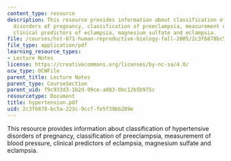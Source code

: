 ```yaml
---
content_type: resource
description: This resource provides information about classification of hypertensive
  disorders of pregnancy, classification of preeclampsia, measurement of blood pressure,
  clinical predictors of eclampsia, magnesium sulfate and eclampsia.
file: /courses/hst-071-human-reproductive-biology-fall-2005/2c3f6878bc5a223c9ccffe5f39bb289e_hypertension.pdf
file_type: application/pdf
learning_resource_types:
- Lecture Notes
license: https://creativecommons.org/licenses/by-nc-sa/4.0/
ocw_type: OCWFile
parent_title: Lecture Notes
parent_type: CourseSection
parent_uid: f9c933d3-1b2d-99ce-a083-0bc12b5b975c
resourcetype: Document
title: hypertension.pdf
uid: 2c3f6878-bc5a-223c-9ccf-fe5f39bb289e
---
```

This resource provides information about classification of hypertensive disorders of pregnancy, classification of preeclampsia, measurement of blood pressure, clinical predictors of eclampsia, magnesium sulfate and eclampsia.